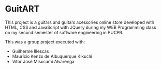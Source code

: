 # GuitART
 This project is a guitars and guitars acessories online store developed with HTML, CSS and JavaScript with JQuery during my WEB Programming class on my second semester of software engineering in PUCPR.
 
 This was a group project executed with:
  - Guilherme Illescas
  - Maurício Kenzo de Albuquerque Kikuchi
  - Vitor José Misocami Alvarenga
